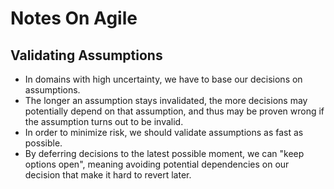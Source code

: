 # Notes On Agile

## Validating Assumptions

- In domains with high uncertainty, we have to base our decisions on assumptions. 
- The longer an assumption stays invalidated, the more decisions may potentially depend on that assumption, and thus may be proven wrong if the assumption turns out to be invalid. 
- In order to minimize risk, we should validate assumptions as fast as possible. 
- By deferring decisions to the latest possible moment, we can "keep options open", meaning avoiding potential dependencies on our decision that make it hard to revert later.
